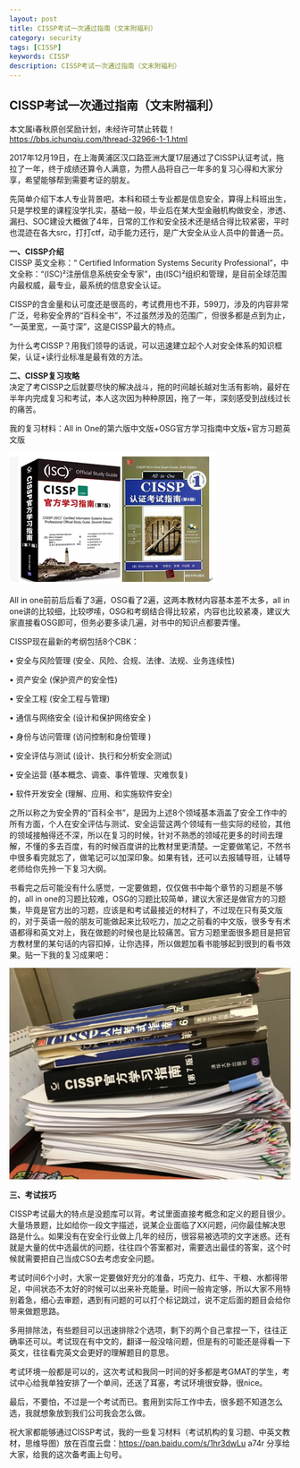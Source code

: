 ```yaml
---
layout: post
title: CISSP考试一次通过指南（文末附福利）  
category: security
tags: [CISSP]
keywords: CISSP  
description: CISSP考试一次通过指南（文末附福利）  
---  
```


## CISSP考试一次通过指南（文末附福利）  
      
本文属i春秋原创奖励计划，未经许可禁止转载！https://bbs.ichunqiu.com/thread-32966-1-1.html  

2017年12月19日，在上海黄浦区汉口路亚洲大厦17层通过了CISSP认证考试，拖拉了一年，终于成绩还算令人满意，为攒人品将自己一年多的复习心得和大家分享，希望能够帮到需要考证的朋友。  

先简单介绍下本人专业背景吧，本科和硕士专业都是信息安全，算得上科班出生，只是学校里的课程没学扎实，基础一般，毕业后在某大型金融机构做安全，渗透、漏扫、SOC建设大概做了4年，日常的工作和安全技术还是结合得比较紧密，平时也混迹在各大src，打打ctf，动手能力还行，是广大安全从业人员中的普通一员。  
  
**一、CISSP介绍**  
CISSP 英文全称：“ Certified Information Systems Security Professional”，中文全称：“(ISC)²注册信息系统安全专家”，由(ISC)²组织和管理，是目前全球范围内最权威，最专业，最系统的信息安全认证。  

CISSP的含金量和认可度还是很高的，考试费用也不菲，599刀，涉及的内容非常广泛，号称安全界的“百科全书”，不过虽然涉及的范围广，但很多都是点到为止， “一英里宽，一英寸深”，这是CISSP最大的特点。  

为什么考CISSP？用我们领导的话说，可以迅速建立起个人对安全体系的知识框架，认证+读行业标准是最有效的方法。  


 
**二、CISSP复习攻略**  
决定了考CISSP之后就要尽快的解决战斗，拖的时间越长越对生活有影响，最好在半年内完成复习和考试，本人这次因为种种原因，拖了一年，深刻感受到战线过长的痛苦。  

我的复习材料：All in One的第六版中文版+OSG官方学习指南中文版+官方习题英文版  
  

![cissp1](/assets/themes/images/cissp/1.png)  

All in one前前后后看了3遍，OSG看了2遍，这两本教材内容基本差不太多，all in one讲的比较细，比较啰嗦，OSG和考纲结合得比较紧，内容也比较紧凑，建议大家直接看OSG即可，但务必要多读几遍，对书中的知识点都要弄懂。  

CISSP现在最新的考纲包括8个CBK：  

• 安全与风险管理 (安全、风险、合规、法律、法规、业务连续性)   

• 资产安全 (保护资产的安全性)   

• 安全工程 (安全工程与管理)   

• 通信与网络安全 (设计和保护网络安全 )   

• 身份与访问管理 (访问控制和身份管理 )   

• 安全评估与测试 (设计、执行和分析安全测试)   

• 安全运营 (基本概念、调查、事件管理、灾难恢复)   

• 软件开发安全 (理解、应用、和实施软件安全)  

之所以称之为安全界的“百科全书”，是因为上述8个领域基本涵盖了安全工作中的所有方面，个人在安全评估与测试、安全运营这两个领域有一些实际的经验，其他的领域接触得还不深，所以在复习的时候，针对不熟悉的领域花更多的时间去理解，不懂的多去百度，有的时候百度讲的比教材里更清楚。一定要做笔记，不然书中很多看完就忘了，做笔记可以加深印象。如果有钱，还可以去报辅导班，让辅导老师给你先拎一下复习大纲。  

书看完之后可能没有什么感觉，一定要做题，仅仅做书中每个章节的习题是不够的，all in one的习题比较难，OSG的习题比较简单，建议大家还是做官方的习题集，毕竟是官方出的习题，应该是和考试最接近的材料了，不过现在只有英文版的，对于英语一般的朋友可能做起来比较吃力，加之之前看的中文版，很多专有术语都得和英文对上，我在做题的时候也是比较痛苦。官方习题里面很多题目是把官方教材里的某句话的内容扣掉，让你选择，所以做题加看书能够起到很到的看书效果。贴一下我的复习成果吧：  

![cissp2](/assets/themes/images/cissp/2.png)  
 


**三、考试技巧**  

CISSP考试最大的特点是没题库可以背。考试里面直接考概念和定义的题目很少。大量场景题，比如给你一段文字描述，说某企业面临了XX问题，问你最佳解决思路是什么。如果没有在安全行业做上几年的经历，很容易被选项的文字迷惑。还有就是大量的优中选最优的问题，往往四个答案都对，需要选出最佳的答案，这个时候就需要把自己当成CSO去考虑安全问题。  

考试时间6个小时，大家一定要做好充分的准备，巧克力、红牛、干粮、水都得带足，中间状态不太好的时候可以出来补充能量。时间一般肯定够，所以大家不用特别着急，细心去审题，遇到有问题的可以打个标记跳过，说不定后面的题目会给你带来做题思路。  

多用排除法，有些题目可以迅速排除2个选项，剩下的两个自己拿捏一下，往往正确率还可以。考试现在有中文的，翻译一般没啥问题，但是有的可能还是得看一下英文，往往看完英文会更好的理解题目的意思。  

考试环境一般都是可以的，这次考试和我同一时间的好多都是考GMAT的学生，考试中心给我单独安排了一个单间，还送了耳塞，考试环境很安静，很nice。  

最后，不要怕，不过是一个考试而已。套用到实际工作中去，很多题不知道怎么选，我就想象放到我们公司我会怎么做。  

祝大家都能够通过CISSP考试，我的一些复习材料（考试机构的复习题、中英文教材，思维导图）放在百度云盘：https://pan.baidu.com/s/1hr3dwLu a74r
分享给大家，给我的这次备考画上句号。  

 